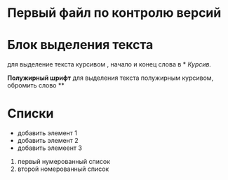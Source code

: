 # Первый файл по контролю версий

# Блок выделения текста

для выделение текста курсивом , начало и конец слова в * *Курсив.*


**Полужирный шрифт**
для выделения текста полужирным курсивом, обромить слово **
# Списки

* добавить элемент 1
* добавить элемент 2
* добавить элемеент 3

1. первый нумерованный список
2. второй номерованный список


